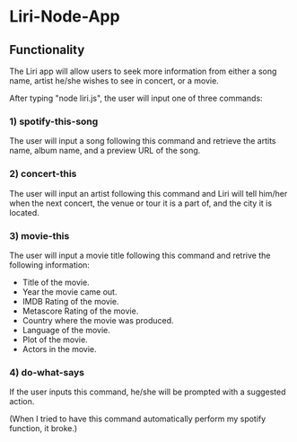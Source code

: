 # Liri-Node-App

## Functionality

The Liri app will allow users to seek more information from either a song name, artist he/she wishes to see in concert, or a movie.  

After typing "node liri.js", the user will input one of three commands:

### 1) spotify-this-song

The user will input a song following this command and retrieve the artits name, album name, and a preview URL of the song.

### 2) concert-this

The user will input an artist following this command and Liri will tell him/her when the next concert, the venue or tour it is a part of, and the city it is located.

### 3) movie-this

The user will input a movie title following this command and retrive the following information:

  * Title of the movie.
  * Year the movie came out.
  * IMDB Rating of the movie.
  * Metascore Rating of the movie.
  * Country where the movie was produced.
  * Language of the movie.
  * Plot of the movie.
  * Actors in the movie.

### 4) do-what-says

If the user inputs this command, he/she will be prompted with a suggested action.

(When I tried to have this command automatically perform my spotify function, it broke.)